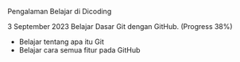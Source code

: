 Pengalaman Belajar di Dicoding

3 September 2023
Belajar Dasar Git dengan GitHub. (Progress 38%)
* Belajar tentang apa itu Git
* Belajar cara semua fitur pada GitHub
